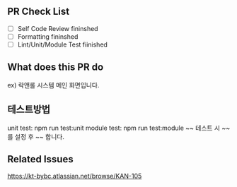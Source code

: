 ## PR Check List
- [ ] Self Code Review fininshed
- [ ] Formatting fininshed
- [ ] Lint/Unit/Module Test fiinished
## What does this PR do
ex) 락앤롤 시스템 메인 화면입니다.
## 테스트방법
unit test: npm run test:unit
module test: npm run test:module
~~ 테스트 시 ~~ 를 설정 후 ~~ 합니다.
## Related Issues
https://kt-bybc.atlassian.net/browse/KAN-105